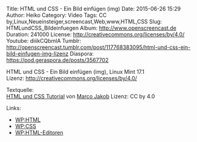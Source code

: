 Title: HTML und CSS - Ein Bild einfügen (img)
Date: 2015-06-26 15:29
Author: Heiko
Category: Video
Tags: CC by,Linux,Neueinsteiger,screencast,Web,www,HTML,CSS
Slug: HTMLundCSS_Bildeinfuegen
Album: http://www.openscreencast.de
Duration: 241000
License: http://creativecommons.org/licenses/by/4.0/
Youtube: diiikCQbmlA
Tumblr: http://openscreencast.tumblr.com/post/117768383095/html-und-css-ein-bild-einfugen-img-lizenz
Diaspora: https://pod.geraspora.de/posts/3567702

HTML und CSS - Ein Bild einfügen (img), Linux Mint 17.1  
Lizenz: <http://creativecommons.org/licenses/by/4.0/>  
  
Textquelle:  
[HTML und CSS Tutorial](http://code.makery.ch/library/html-css/de/) von [Marco
Jakob](http://code.makery.ch/about/) Lizenz: CC by 4.0

Links:

  * [WP:HTML](http://de.wikipedia.org/wiki/Hypertext_Markup_Language "Link zu wikipedia.org" )
  * [WP:CSS](http://de.wikipedia.org/wiki/Cascading_Style_Sheets "Link zu wikipedia.org" )
  * [WP:HTML-Editoren](http://de.wikipedia.org/wiki/Liste_von_HTML-Editoren "Link zu wikipedia.org" )

